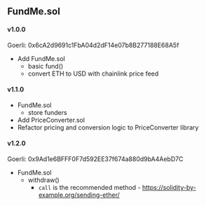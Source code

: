 ## FundMe.sol

#### v1.0.0

Goerli: 0x6cA2d9691c1FbA04d2dF14e07b8B277188E68A5f

- Add FundMe.sol
  - basic fund()
  - convert ETH to USD with chainlink price feed

#### v1.1.0

- FundMe.sol
  - store funders
- Add PriceConverter.sol
- Refactor pricing and conversion logic to PriceConverter library

#### v1.2.0

Goerli: 0x9Ad1e6BFFF0F7d592EE37f674a880d9bA4AebD7C

- FundMe.sol
  - withdraw()
    - `call` is the recommended method - https://solidity-by-example.org/sending-ether/
